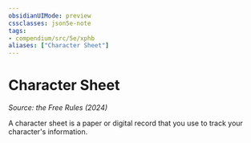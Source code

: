```yaml
---
obsidianUIMode: preview
cssclasses: json5e-note
tags:
- compendium/src/5e/xphb
aliases: ["Character Sheet"]
---
```

# Character Sheet
*Source: the Free Rules (2024)* 

A character sheet is a paper or digital record that you use to track your character's information.